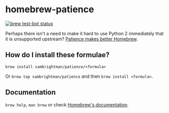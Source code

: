 # homebrew-patience

[![brew test-bot status](https://github.com/sambrightman/homebrew-patience/workflows/brew%20test-bot/badge.svg)](https://github.com/sambrightman/homebrew-patience/actions)

Perhaps there isn't a need to make it hard to use Python 2 immediately that it is unsupported upstream? [Patience makes better Homebrew](https://blog.homebrewing.org/home-brewing-timeline-fermentation-times/).

## How do I install these formulae?
`brew install sambrightman/patience/<formula>`

Or `brew tap sambrightman/patience` and then `brew install <formula>`.

## Documentation
`brew help`, `man brew` or check [Homebrew's documentation](https://docs.brew.sh).
